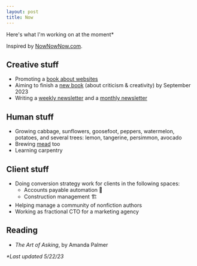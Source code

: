 ```yaml
---
layout: post
title: Now
---
```

Here's what I'm working on at the moment*

Inspired by [NowNowNow.com](https://nownownow.com/).

## Creative stuff

- Promoting a [book about websites](https://www.amazon.com/dp/B0BVSXB5W7)
- Aiming to finish a [new book](https://onestar.world/) (about criticism & creativity) by September 2023
- Writing a [weekly newsletter](/newsletter) and a [monthly newsletter](/blip)

## Human stuff

- Growing cabbage, sunflowers, goosefoot, peppers, watermelon, potatoes, and several trees: lemon, tangerine, persimmon, avocado
- Brewing [mead](https://eufaula.biz/mead) too
- Learning carpentry

## Client stuff

- Doing conversion strategy work for clients in the following spaces:
  - Accounts payable automation 🧾
  - Construction management 🏗
- Helping manage a community of nonfiction authors
- Working as fractional CTO for a marketing agency

## Reading

- _The Art of Asking_, by Amanda Palmer

_*Last updated 5/22/23_
